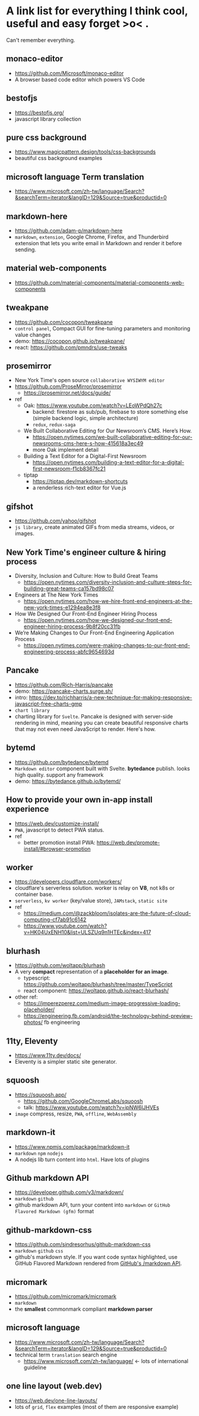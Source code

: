 # A link list for everything I think cool, useful and easy forget >o< .
Can't remember everything.

## monaco-editor
- https://github.com/Microsoft/monaco-editor
- A browser based code editor which powers VS Code

## bestofjs
- https://bestofjs.org/
- javascript library collection

## pure css background 
- https://www.magicpattern.design/tools/css-backgrounds
- beautiful css background examples

## microsoft language Term translation
- https://www.microsoft.com/zh-tw/language/Search?&searchTerm=iterator&langID=129&Source=true&productid=0

## markdown-here
- https://github.com/adam-p/markdown-here
- `markdown`, `extension`, Google Chrome, Firefox, and Thunderbird extension that lets you write email in Markdown and render it before sending.

## material web-components
- https://github.com/material-components/material-components-web-components

## tweakpane
- https://github.com/cocopon/tweakpane
- `control panel`, Compact GUI for fine-tuning parameters and monitoring value changes 
- demo: https://cocopon.github.io/tweakpane/
- react: https://github.com/pmndrs/use-tweaks

## prosemirror
- New York Time's open source `collaborative WYSIWYM editor`
- https://github.com/ProseMirror/prosemirror
  - https://prosemirror.net/docs/guide/
- ref
  - Oak: https://www.youtube.com/watch?v=LEoWPdQh27c
    - backend: firestore as sub/pub, firebase to store something else (simple backend logic, simple architecture)
    - `redux`, `redux-saga`
  - We Built Collaborative Editing for Our Newsroom’s CMS. Here’s How.
    - https://open.nytimes.com/we-built-collaborative-editing-for-our-newsrooms-cms-here-s-how-415618a3ec49
    - more Oak implement detail
  - Building a Text Editor for a Digital-First Newsroom
    - https://open.nytimes.com/building-a-text-editor-for-a-digital-first-newsroom-f1cb8367fc21
  - tiptap
    - https://tiptap.dev/markdown-shortcuts
    - a renderless rich-text editor for Vue.js

## gifshot
- https://github.com/yahoo/gifshot
- `js library`, create animated GIFs from media streams, videos, or images. 

## New York Time's engineer culture & hiring process
- Diversity, Inclusion and Culture: How to Build Great Teams
  - https://open.nytimes.com/diversity-inclusion-and-culture-steps-for-building-great-teams-ca157bd98c07
- Engineers at The New York Times
  - https://open.nytimes.com/how-we-hire-front-end-engineers-at-the-new-york-times-e1294ea8e3f8
- How We Designed Our Front-End Engineer Hiring Process
  - https://open.nytimes.com/how-we-designed-our-front-end-engineer-hiring-process-9b8f20cc31fb
- We’re Making Changes to Our Front-End Engineering Application Process
  - https://open.nytimes.com/were-making-changes-to-our-front-end-engineering-process-abfc9654693d


## Pancake 
- https://github.com/Rich-Harris/pancake
- demo: https://pancake-charts.surge.sh/
- intro: https://dev.to/richharris/a-new-technique-for-making-responsive-javascript-free-charts-gmp
- `chart library`
- charting library for `Svelte`. Pancake is designed with server-side rendering in mind, meaning you can create beautiful responsive charts that may not even need JavaScript to render. Here's how.

## bytemd
- https://github.com/bytedance/bytemd
- `Markdown editor` component built with Svelte. **bytedance** publish. looks high quality. support any framework 
- demo: https://bytedance.github.io/bytemd/

## How to provide your own in-app install experience
- https://web.dev/customize-install/
- `PWA`, javascript to detect PWA status. 
- ref
  - better promotion install PWA: https://web.dev/promote-install/#browser-promotion

## worker
- https://developers.cloudflare.com/workers/
- cloudflare's serverless solution. worker is relay on **V8**, not k8s or container base.
- `serverless`, `kv worker` (key/value store), `JAMstack`, `static site`
- ref
  - https://medium.com/@zackbloom/isolates-are-the-future-of-cloud-computing-cf7ab91c6142
  - https://www.youtube.com/watch?v=HK04UxENH10&list=ULSZUq9n1HTEc&index=417

## blurhash
- https://github.com/woltapp/blurhash
- A very **compact** representation of a **placeholder for an image**.
  - typescript: https://github.com/woltapp/blurhash/tree/master/TypeScript
  - react component: https://woltapp.github.io/react-blurhash/
- other ref:
  - https://jmperezperez.com/medium-image-progressive-loading-placeholder/
  - https://engineering.fb.com/android/the-technology-behind-preview-photos/  fb engineering

## 11ty, Eleventy
-  https://www.11ty.dev/docs/
- Eleventy is a simpler static site generator.

## squoosh
- https://squoosh.app/
  - https://github.com/GoogleChromeLabs/squoosh
  - talk: https://www.youtube.com/watch?v=ipNW6lJHVEs
- `image` compress, resize, `PWA`, `offline`, `WebAssembly` 

## markdown-it
- https://www.npmjs.com/package/markdown-it
- `markdown` `npm` `nodejs`
- A nodejs lib turn content into `html`. Have lots of plugins

## Github markdown **API**
- https://developer.github.com/v3/markdown/
- `markdown` `github`
- github markdown API, turn your content into `markdown` or `GitHub Flavored Markdown (gfm)` format

## github-markdown-css
- https://github.com/sindresorhus/github-markdown-css
- `markdown` `github` `css`
- github's markdown style. If you want code syntax highlighted, use GitHub Flavored Markdown rendered from [GitHub's /markdown API](https://developer.github.com/v3/markdown/).


## micromark
- https://github.com/micromark/micromark
- `markdown`
- the **smallest** commonmark compliant **markdown parser**

## microsoft language
- https://www.microsoft.com/zh-tw/language/Search?&searchTerm=iterator&langID=129&Source=true&productid=0
- technical term `translation` search engine
  - https://www.microsoft.com/zh-tw/language/  <- lots of international guideline

## one line layout (web.dev)
- https://web.dev/one-line-layouts/
- lots of `grid`, `flex` examples (most of them are responsive example) 

